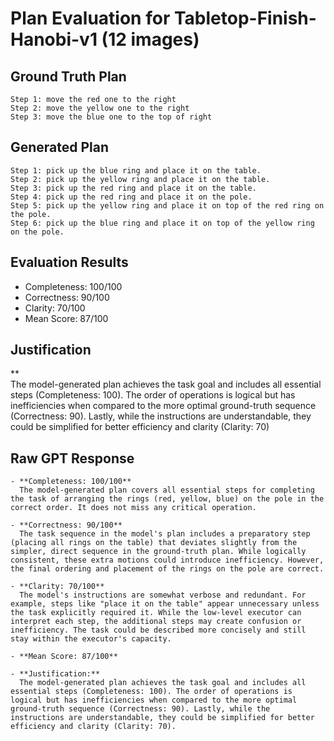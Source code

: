 # Plan Evaluation for Tabletop-Finish-Hanobi-v1 (12 images)

## Ground Truth Plan
```
Step 1: move the red one to the right
Step 2: move the yellow one to the right
Step 3: move the blue one to the top of right
```

## Generated Plan
```
Step 1: pick up the blue ring and place it on the table.
Step 2: pick up the yellow ring and place it on the table.
Step 3: pick up the red ring and place it on the table.
Step 4: pick up the red ring and place it on the pole.
Step 5: pick up the yellow ring and place it on top of the red ring on the pole.
Step 6: pick up the blue ring and place it on top of the yellow ring on the pole.
```

## Evaluation Results
- Completeness: 100/100
- Correctness: 90/100
- Clarity: 70/100
- Mean Score: 87/100

## Justification
**  
  The model-generated plan achieves the task goal and includes all essential steps (Completeness: 100). The order of operations is logical but has inefficiencies when compared to the more optimal ground-truth sequence (Correctness: 90). Lastly, while the instructions are understandable, they could be simplified for better efficiency and clarity (Clarity: 70)

## Raw GPT Response
```
- **Completeness: 100/100**  
  The model-generated plan covers all essential steps for completing the task of arranging the rings (red, yellow, blue) on the pole in the correct order. It does not miss any critical operation.

- **Correctness: 90/100**  
  The task sequence in the model's plan includes a preparatory step (placing all rings on the table) that deviates slightly from the simpler, direct sequence in the ground-truth plan. While logically consistent, these extra motions could introduce inefficiency. However, the final ordering and placement of the rings on the pole are correct.

- **Clarity: 70/100**  
  The model's instructions are somewhat verbose and redundant. For example, steps like "place it on the table" appear unnecessary unless the task explicitly required it. While the low-level executor can interpret each step, the additional steps may create confusion or inefficiency. The task could be described more concisely and still stay within the executor's capacity.

- **Mean Score: 87/100**

- **Justification:**  
  The model-generated plan achieves the task goal and includes all essential steps (Completeness: 100). The order of operations is logical but has inefficiencies when compared to the more optimal ground-truth sequence (Correctness: 90). Lastly, while the instructions are understandable, they could be simplified for better efficiency and clarity (Clarity: 70).
```
